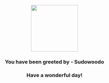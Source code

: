 <p align="center">
    <img src="https://raw.githubusercontent.com/PokeAPI/sprites/master/sprites/pokemon/185.png" width="150" height="150">
</p>
<h3 align="center">You have been greeted by - <b>Sudowoodo</b></h3>
<h3 align="center">Have a wonderful day!</h3>
